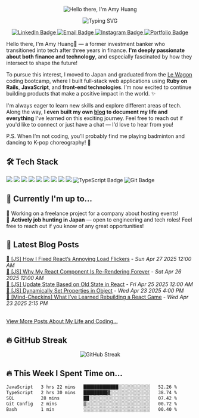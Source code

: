 
<p align="center">
  <img src="https://readme-typing-svg.herokuapp.com?font=Fira+Code&size=26&duration=1&pause=100000&color=4AB1D9&center=true&vCenter=true&width=600&lines=Hello+there%2C+I'm+Amy+Huang" alt="Hello there, I'm Amy Huang" />
</p>


<p align="center">
  <img src="https://readme-typing-svg.herokuapp.com?font=Fira+Code&size=22&pause=1000&color=4AB1D9&center=true&vCenter=true&width=500&lines=Ex-banker+turned+fullstack+engineer;Passionate+towards+finance+and+tech;" alt="Typing SVG" />
</p>
<p align="center">
  <a href="https://www.linkedin.com/in/amyhuang-ntu/" target="_blank">
    <img src="https://img.shields.io/badge/LinkedIn-0A66C2?style=for-the-badge&logo=linkedin&logoColor=white" alt="LinkedIn Badge"/>
  </a>
  <a href="mailto:amy.huang850603@gmail.com">
    <img src="https://img.shields.io/badge/Email-D14836?style=for-the-badge&logo=gmail&logoColor=white" alt="Email Badge"/>
  </a>
  <a href="https://www.instagram.com/zi_ying.h?igsh=aWo1enM0djQxd2ty&utm_source=qr" target="_blank">
    <img src="https://img.shields.io/badge/Instagram-E4405F?style=for-the-badge&logo=instagram&logoColor=white" alt="Instagram Badge"/>
  </a>
  <a href="https://starryamy.github.io/portfolio/" target="_blank">
    <img src="https://img.shields.io/badge/Portfolio-000000?style=for-the-badge&logo=About.me&logoColor=white" alt="Portfolio Badge"/>
  </a>
</p>

Hello there, I'm Amy Huang👋 — a former investment banker who transitioned into tech after three years in finance. **I'm deeply passionate about both finance and technology**, and especially fascinated by how they intersect to shape the future!

To pursue this interest, I moved to Japan and graduated from the [Le Wagon](https://www.lewagon.com/) coding bootcamp, where I built full-stack web applications using **Ruby on Rails**, **JavaScript**, and **front-end technologies**. I’m now excited to continue building products that make a positive impact in the world. ✨

I'm always eager to learn new skills and explore different areas of tech. Along the way, **I even built my own [blog](https://404-peace-not-found.ghost.io/) to document my life and everything** I've learned on this exciting journey. Feel free to reach out if you'd like to connect or just have a chat — I’d love to hear from you!

P.S. When I’m not coding, you’ll probably find me playing badminton and dancing to K-pop choreography! 💃

## 🛠 Tech Stack

<p align="left">
  <img src="https://img.shields.io/badge/Ruby-CC342D?style=for-the-badge&logo=ruby&logoColor=white"/>
  <img src="https://img.shields.io/badge/Rails-CC0000?style=for-the-badge&logo=rubyonrails&logoColor=white"/>
  <img src="https://img.shields.io/badge/Python-3776AB?style=for-the-badge&logo=python&logoColor=white"/>
  <img src="https://img.shields.io/badge/JavaScript-F7DF1E?style=for-the-badge&logo=javascript&logoColor=black"/>
  <img src="https://img.shields.io/badge/React-20232A?style=for-the-badge&logo=react&logoColor=61DAFB"/>
  <img src="https://img.shields.io/badge/Stimulus-2E2E2E?style=for-the-badge&logo=stimulus&logoColor=white"/>
  <img src="https://img.shields.io/badge/Turbo-000000?style=for-the-badge&logo=hotwire&logoColor=white"/>
  <img src="https://img.shields.io/badge/PostgreSQL-4169E1?style=for-the-badge&logo=postgresql&logoColor=white"/>
  <img src="https://img.shields.io/badge/Heroku-430098?style=for-the-badge&logo=heroku&logoColor=white"/>
  <img src="https://img.shields.io/badge/TypeScript-3178C6?style=for-the-badge&logo=TypeScript&logoColor=white" alt="TypeScript Badge"/>
  <img src="https://img.shields.io/badge/Git-F05032?style=for-the-badge&logo=git&logoColor=white" alt="Git Badge"/>
</p>

## 📌 Currently I'm up to...

💼 Working on a freelance project for a company about hosting events! <br>
🗾 **Actively job hunting in Japan** — open to engineering and tech roles! Feel free to reach out if you know of any great opportunities!


## 📝 Latest Blog Posts

<!-- BLOG-POST-LIST:START --><a href="https://404-peace-not-found.ghost.io/js-how-i-fixed-reacts-annoying-load-flickers/">📌 [JS] How I Fixed React’s Annoying Load Flickers</a> - <i>Sun Apr 27 2025 12:00 AM</i><br/><a href="https://404-peace-not-found.ghost.io/js-why-my-react-component-is-re-rendering-forever/">📌 [JS] Why My React Component Is Re-Rendering Forever</a> - <i>Sat Apr 26 2025 12:00 AM</i><br/><a href="https://404-peace-not-found.ghost.io/js-update-state-based-on-old-state-in-react/">📌 [JS] Update State Based on Old State in React</a> - <i>Fri Apr 25 2025 12:00 AM</i><br/><a href="https://404-peace-not-found.ghost.io/js-dynamically-set-properties-in-object/">📌 [JS] Dynamically Set Properties in Object</a> - <i>Wed Apr 23 2025 4:00 PM</i><br/><a href="https://404-peace-not-found.ghost.io/mind-checkins-what-ive-learned-rebuilding-a-react-game/">📌 [Mind-Checkins] What I’ve Learned Rebuilding a React Game</a> - <i>Wed Apr 23 2025 2:15 PM</i><br/><!-- BLOG-POST-LIST:END --><br/>
[View More Posts About My Life and Coding...](https://404-peace-not-found.ghost.io/)

## 🔥 GitHub Streak

<p align="center">
  <img src="https://github-readme-streak-stats-eight.vercel.app/?user=starryAmy&theme=ocean-gradient" alt="GitHub Streak" />
</p>

## 🔥 This Week I Spent Time on...
<!--START_SECTION:waka-->

```txt
JavaScript   3 hrs 22 mins   █████████████░░░░░░░░░░░░   52.26 %
TypeScript   2 hrs 30 mins   █████████▓░░░░░░░░░░░░░░░   38.74 %
SQL          28 mins         ██░░░░░░░░░░░░░░░░░░░░░░░   07.42 %
Git Config   2 mins          ▒░░░░░░░░░░░░░░░░░░░░░░░░   00.72 %
Bash         1 min           ░░░░░░░░░░░░░░░░░░░░░░░░░   00.40 %
```

<!--END_SECTION:waka-->
